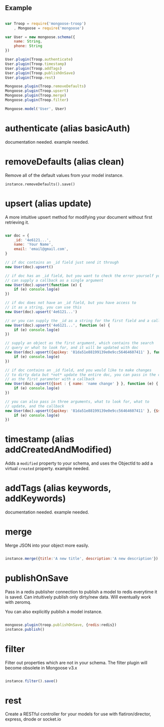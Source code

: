 Example
-------

```javascript

var Troop = require('mongoose-troop')
    , Mongoose = require('mongoose')

var User = new mongoose.schema({ 
    name: String, 
    phone: String
})

User.plugin(Troop.authenticate)
User.plugin(Troop.timestamp)
User.plugin(Troop.addTags)
User.plugin(Troop.publishOnSave)
User.plugin(Troop.rest)

Mongoose.plugin(Troop.removeDefaults)
Mongoose.plugin(Troop.upsert)
Mongoose.plugin(Troop.merge)
Mongoose.plugin(Troop.filter)

Mongoose.model('User', User)

````


authenticate (alias basicAuth)
============
documentation needed.
example needed.

removeDefaults (alias clean)
==============
Remove all of the default values from your model instance.

`instance.removeDefaults().save()`

upsert (alias update)
======
A more intuitive upsert method for modifying your document without first retrieving it.

```javascript

var doc = { 
    _id: '4e6121...',
    name: 'Your Name',
    email: 'email@gmail.com',
}

// if doc contains an _id field just send it through
new User(doc).upsert()

// if doc has an _id field, but you want to check the error yourself you 
// can supply a callback as a single argument
new User(doc).upsert(function (e) {
    if (e) console.log(e)
})

// if doc does not have an _id field, but you have access to 
// it as a string, you can use this
new User(doc).upsert('4e6121...')

// or you can supply the _id as a string for the first field and a callback
new User(doc).upsert('4e6121...', function (e) {
    if (e) console.log(e)
})

// supply an object as the first argument, which contains the search
// query or what to look for, and it will be updated with doc
new User(doc).upsert({apikey: '81da51e88199139e0e9cc56464607411' }, function (e) {
    if (e) console.log(e)
})

// if doc contains an _id field, and you would like to make changes 
// to dirty data but *not* update the entire doc, you can pass in the changes
// as the first parameter with a callback
new User(doc).upsert({$set : { name: 'name change' } }, function (e) {
    if (e) console.log(e)
})

// you can also pass in three arguments, what to look for, what to 
// update, and the callback
new User(doc).upsert({apikey: '81da51e88199139e0e9cc56464607411' }, {$set : { name: 'new name' } }, function (e) {
    if (e) console.log(e)
})

````

timestamp (alias addCreatedAndModified)
=========
Adds a `modified` property to your schema, and uses the ObjectId to add a virtual `created` property.
example needed.

addTags (alias keywords, addKeywords)
========
documentation needed.
example needed.

merge
=====
Merge JSON into your object more easily.

```javascript

instance.merge({title:'A new title', description:'A new description'}).save()

````

publishOnSave
=============
Pass in a redis publisher connection to publish a model to redis everytime it is saved. Can intuitively publish only dirty/new data. Will eventually work with zeromq.

You can also explicitly publish a model instance.

```javascript

mongoose.plugin(troop.publishOnSave, {redis:redis})
instance.publish()

````

filter
======
Filter out properties which are not in your schema. The filter plugin will become obsolete in Mongoose v3.x

```javascript

instance.filter().save()

````

rest
====
Create a RESTful controller for your models for use with flatiron/director, express, dnode or socket.io
